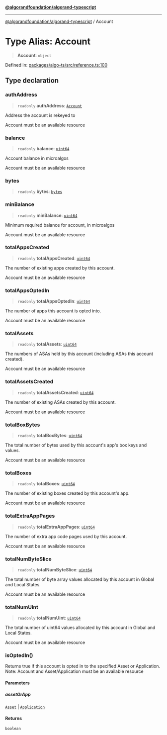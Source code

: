 [**@algorandfoundation/algorand-typescript**](../README.md)

***

[@algorandfoundation/algorand-typescript](../README.md) / Account

# Type Alias: Account

> **Account**: `object`

Defined in: [packages/algo-ts/src/reference.ts:100](https://github.com/algorandfoundation/puya-ts/blob/89ee9cf9a58d93e3ffbb727cfadf537835799a71/packages/algo-ts/src/reference.ts#L100)

## Type declaration

### authAddress

> `readonly` **authAddress**: [`Account`](Account.md)

Address the account is rekeyed to

Account must be an available resource

### balance

> `readonly` **balance**: [`uint64`](uint64.md)

Account balance in microalgos

Account must be an available resource

### bytes

> `readonly` **bytes**: [`bytes`](bytes.md)

### minBalance

> `readonly` **minBalance**: [`uint64`](uint64.md)

Minimum required balance for account, in microalgos

Account must be an available resource

### totalAppsCreated

> `readonly` **totalAppsCreated**: [`uint64`](uint64.md)

The number of existing apps created by this account.

Account must be an available resource

### totalAppsOptedIn

> `readonly` **totalAppsOptedIn**: [`uint64`](uint64.md)

The number of apps this account is opted into.

Account must be an available resource

### totalAssets

> `readonly` **totalAssets**: [`uint64`](uint64.md)

The numbers of ASAs held by this account (including ASAs this account created).

Account must be an available resource

### totalAssetsCreated

> `readonly` **totalAssetsCreated**: [`uint64`](uint64.md)

The number of existing ASAs created by this account.

Account must be an available resource

### totalBoxBytes

> `readonly` **totalBoxBytes**: [`uint64`](uint64.md)

The total number of bytes used by this account's app's box keys and values.

Account must be an available resource

### totalBoxes

> `readonly` **totalBoxes**: [`uint64`](uint64.md)

The number of existing boxes created by this account's app.

Account must be an available resource

### totalExtraAppPages

> `readonly` **totalExtraAppPages**: [`uint64`](uint64.md)

The number of extra app code pages used by this account.

Account must be an available resource

### totalNumByteSlice

> `readonly` **totalNumByteSlice**: [`uint64`](uint64.md)

The total number of byte array values allocated by this account in Global and Local States.

Account must be an available resource

### totalNumUint

> `readonly` **totalNumUint**: [`uint64`](uint64.md)

The total number of uint64 values allocated by this account in Global and Local States.

Account must be an available resource

### isOptedIn()

Returns true if this account is opted in to the specified Asset or Application.
Note: Account and Asset/Application must be an available resource

#### Parameters

##### assetOrApp

[`Asset`](Asset.md) | [`Application`](Application.md)

#### Returns

`boolean`
